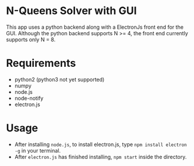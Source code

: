 # N-Queens Solver with GUI

This app uses a python backend along with a ElectronJs front end for the GUI.
Although the python backend supports  N >= 4, the front end currently supports only N = 8.

# Requirements
* python2 (python3 not yet supported)
* numpy
* node.js
* node-notify
* electron.js

# Usage
* After installing `node.js`, to install electron.js, type `npm install electron -g` in your terminal.
* After `electron.js` has finished installing, `npm start` inside the directory.
